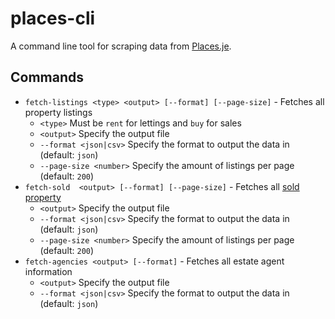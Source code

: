 # places-cli
A command line tool for scraping data from [Places.je](https://places.je).

## Commands
* `fetch-listings <type> <output> [--format] [--page-size]` - Fetches all property listings
    * `<type>` Must be `rent` for lettings and `buy` for sales
    * `<output>` Specify the output file
    * `--format <json|csv>` Specify the format to output the data in (default: `json`)
    * `--page-size <number>` Specify the amount of listings per page (default: `200`)
* `fetch-sold  <output> [--format] [--page-size]` - Fetches all [sold property](https://places.je/sold-property)
    * `<output>` Specify the output file
    * `--format <json|csv>` Specify the format to output the data in (default: `json`)
    * `--page-size <number>` Specify the amount of listings per page (default: `200`)
* `fetch-agencies <output> [--format]` - Fetches all estate agent information
    * `<output>` Specify the output file
    * `--format <json|csv>` Specify the format to output the data in (default: `json`)